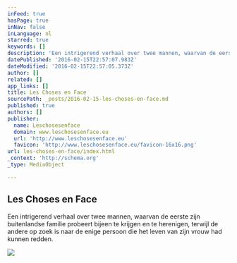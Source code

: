 ```yaml
---
inFeed: true
hasPage: true
inNav: false
inLanguage: nl
starred: true
keywords: []
description: 'Een intrigerend verhaal over twee mannen, waarvan de eerste zijn buitenlandse familie probeert bijeen te krijgen en te herenigen, terwijl de andere op zoek is naar de enige persoon die het leven van zijn vrouw had kunnen redden.'
datePublished: '2016-02-15T22:57:07.983Z'
dateModified: '2016-02-15T22:57:05.373Z'
author: []
related: []
app_links: []
title: Les Choses en Face
sourcePath: _posts/2016-02-15-les-choses-en-face.md
published: true
authors: []
publisher:
  name: Leschosesenface
  domain: www.leschosesenface.eu
  url: 'http://www.leschosesenface.eu'
  favicon: 'http://www.leschosesenface.eu/favicon-16x16.png'
url: les-choses-en-face/index.html
_context: 'http://schema.org'
_type: MediaObject

---
```

<article style=""><h1>Les Choses en Face</h1><p>Een intrigerend verhaal over twee mannen, waarvan de eerste zijn buitenlandse familie probeert bijeen te krijgen en te herenigen, terwijl de andere op zoek is naar de enige persoon die het leven van zijn vrouw had kunnen redden.</p><img src="https://s3-us-west-2.amazonaws.com/the-grid-img/p/00fcdd31cb4a2a155b1a21d9e37f57f6119cb002.jpg" /></article>